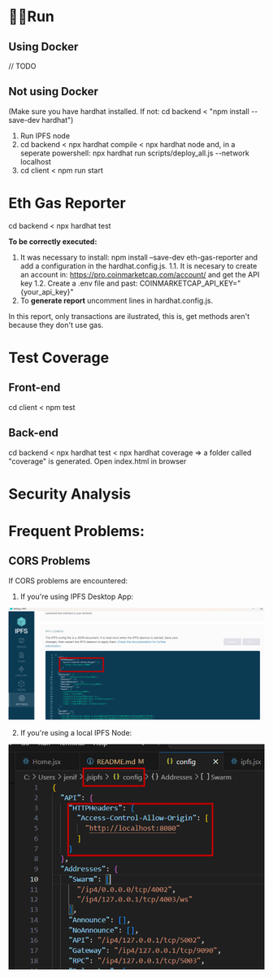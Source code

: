 # 🏃‍♀️Run

## Using Docker

// TODO

## Not using Docker

(Make sure you have hardhat installed. If not: cd backend < "npm install --save-dev hardhat")
1. Run IPFS node 
2. cd backend < npx hardhat compile < npx hardhat node and, in a seperate powershell: npx hardhat run scripts/deploy_all.js --network localhost
3. cd client < npm run start

# Eth Gas Reporter
cd backend < npx hardhat test

**To be correctly executed:**
1. It was necessary to install: npm install –save-dev eth-gas-reporter and add a configuration in the hardhat.config.js.
    1.1. It is necesary to create an account in: https://pro.coinmarketcap.com/account/ and get the API key 
    1.2. Create a .env file and past: COINMARKETCAP_API_KEY="{your_api_key}" 
2. To **generate report** uncomment lines in hardhat.config.js.

In this report, only transactions are ilustrated, this is, get methods aren't because they don't use gas.

# Test Coverage

## Front-end 
cd client < npm test 

## Back-end
cd backend < npx hardhat test < npx hardhat coverage => a folder called "coverage" is generated. Open index.html in browser

# Security Analysis

# Frequent Problems:

## CORS Problems
If CORS problems are encountered:
1. If you're using IPFS Desktop App:

![Docker](images/dockerApp.png)

2. If you're using a local IPFS Node:

![DockerNode](images/dockerNode.png)